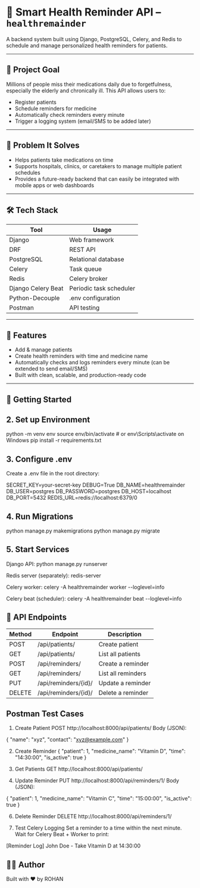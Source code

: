 # 💊 Smart Health Reminder API – `healthremainder`

A backend system built using Django, PostgreSQL, Celery, and Redis to schedule and manage personalized health reminders for patients.

---

## 🚀 Project Goal

Millions of people miss their medications daily due to forgetfulness, especially the elderly and chronically ill. This API allows users to:

- Register patients
- Schedule reminders for medicine
- Automatically check reminders every minute
- Trigger a logging system (email/SMS to be added later)

---

## 🧠 Problem It Solves

- Helps patients take medications on time
- Supports hospitals, clinics, or caretakers to manage multiple patient schedules
- Provides a future-ready backend that can easily be integrated with mobile apps or web dashboards

---

## 🛠 Tech Stack

| Tool            | Usage                         |
|-----------------|-------------------------------|
| Django          | Web framework                 |
| DRF             | REST API                      |
| PostgreSQL      | Relational database           |
| Celery          | Task queue                    |
| Redis           | Celery broker                 |
| Django Celery Beat | Periodic task scheduler   |
| Python-Decouple | .env configuration            |
| Postman         | API testing                   |

---

## 🧩 Features

- Add & manage patients
- Create health reminders with time and medicine name
- Automatically checks and logs reminders every minute (can be extended to send email/SMS)
- Built with clean, scalable, and production-ready code

---

## 🏁 Getting Started


## 2. Set up Environment
python -m venv env
source env/bin/activate  # or env\Scripts\activate on Windows
pip install -r requirements.txt


## 3. Configure .env
Create a .env file in the root directory:

SECRET_KEY=your-secret-key
DEBUG=True
DB_NAME=healthremainder
DB_USER=postgres
DB_PASSWORD=postgres
DB_HOST=localhost
DB_PORT=5432
REDIS_URL=redis://localhost:6379/0


## 4. Run Migrations
python manage.py makemigrations
python manage.py migrate

## 5. Start Services
Django API:
  python manage.py runserver

Redis server (separately):
  redis-server

Celery worker:
  celery -A healthremainder worker --loglevel=info

Celery beat (scheduler):
  celery -A healthremainder beat --loglevel=info

## 🔌 API Endpoints
| Method | Endpoint             | Description        |
| ------ | -------------------- | ------------------ |
| POST   | /api/patients/       | Create patient     |
| GET    | /api/patients/       | List all patients  |
| POST   | /api/reminders/      | Create a reminder  |
| GET    | /api/reminders/      | List all reminders |
| PUT    | /api/reminders/{id}/ | Update a reminder  |
| DELETE | /api/reminders/{id}/ | Delete a reminder  |


 ## Postman Test Cases

1. Create Patient
POST http://localhost:8000/api/patients/
Body (JSON):

{
  "name": "xyz",
  "contact": "xyz@example.com"
}

2. Create Reminder
{
  "patient": 1,
  "medicine_name": "Vitamin D",
  "time": "14:30:00",
  "is_active": true
}


3. Get Patients
GET http://localhost:8000/api/patients/

5. Update Reminder
PUT http://localhost:8000/api/reminders/1/
Body (JSON):

{
  "patient": 1,
  "medicine_name": "Vitamin C",
  "time": "15:00:00",
  "is_active": true
}


6. Delete Reminder
DELETE http://localhost:8000/api/reminders/1/

7. Test Celery Logging
  Set a reminder to a time within the next minute.
  Wait for Celery Beat + Worker to print:

[Reminder Log] John Doe - Take Vitamin D at 14:30:00


## 👨‍💻 Author
Built with ❤️ by ROHAN
